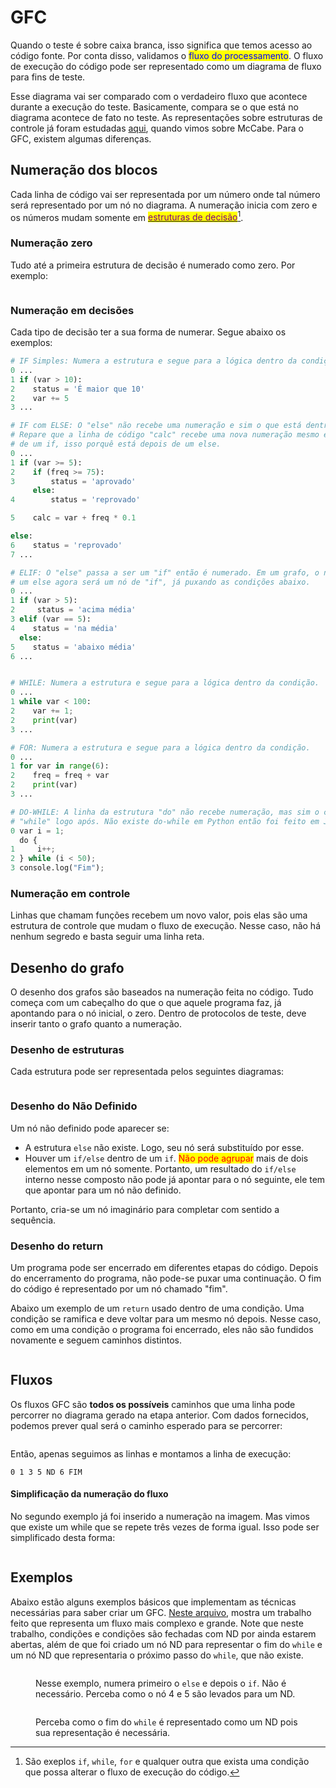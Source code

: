 # GFC

Quando o teste é sobre caixa branca, isso significa que temos acesso ao código fonte. Por conta disso, validamos o <mark style="color:blue;">fluxo do processamento</mark>. O fluxo de execução do código pode ser representado como um diagrama de fluxo para fins de teste.

Esse diagrama vai ser comparado com o verdadeiro fluxo que acontece durante a execução do teste. Basicamente, compara se o que está no diagrama acontece de fato no teste. As representações sobre estruturas de controle já foram estudadas [aqui](../../../semestre-1/fundamentos-de-sistemas/qualidade.md#mccabe), quando vimos sobre McCabe. Para o GFC, existem algumas diferenças.

## Numeração dos blocos

Cada linha de código vai ser representada por um número onde tal número será representado por um nó no diagrama. A numeração inicia com zero e os números mudam somente em [<mark style="color:purple;">estruturas de decisão</mark>](#user-content-fn-1)[^1].

### **Numeração zero**

Tudo até a primeira estrutura de decisão é numerado como zero. Por exemplo:

<figure><img src="../../../.gitbook/assets/gfc numeração de blocos.png" alt=""><figcaption></figcaption></figure>

### **Numeração em decisões**

Cada tipo de decisão ter a sua forma de numerar. Segue abaixo os exemplos:

```python
# IF Simples: Numera a estrutura e segue para a lógica dentro da condição.
0 ...
1 if (var > 10):                
2    status = 'É maior que 10'
2    var += 5
3 ...

# IF com ELSE: O "else" não recebe uma numeração e sim o que está dentro dele.
# Repare que a linha de código "calc" recebe uma nova numeração mesmo estando dentro
# de um if, isso porquê está depois de um else.
0 ...
1 if (var >= 5): 
2    if (freq >= 75):
3        status = 'aprovado'
     else:
4        status = 'reprovado'

5    calc = var + freq * 0.1

else:
6    status = 'reprovado'
7 ...

# ELIF: O "else" passa a ser um "if" então é numerado. Em um grafo, o nó que seria
# um else agora será um nó de "if", já puxando as condições abaixo.
0 ...
1 if (var > 5): 
2     status = 'acima média'    
3 elif (var == 5):
4    status = 'na média'
  else:
5    status = 'abaixo média'
6 ...


# WHILE: Numera a estrutura e segue para a lógica dentro da condição.
0 ...
1 while var < 100:
2    var += 1;
2    print(var)
3 ...

# FOR: Numera a estrutura e segue para a lógica dentro da condição.
0 ...
1 for var in range(6):
2    freq = freq + var
2    print(var)
3 ...

# DO-WHILE: A linha da estrutura "do" não recebe numeração, mas sim o conteúdo e o
# "while" logo após. Não existe do-while em Python então foi feito em JavaScript.
0 var i = 1;
  do {
1     i++;
2 } while (i < 50);
3 console.log("Fim");
```

### Numeração em controle

Linhas que chamam funções recebem um novo valor, pois elas são uma estrutura de controle que mudam o fluxo de execução. Nesse caso, não há nenhum segredo e basta seguir uma linha reta.

## Desenho do grafo

O desenho dos grafos são baseados na numeração feita no código. Tudo começa com um cabeçalho do que o que aquele programa faz, já apontando para o nó inicial, o zero. Dentro de protocolos de teste, deve inserir tanto o grafo quanto a numeração.&#x20;

### Desenho de estruturas

Cada estrutura pode ser representada pelos seguintes diagramas:

<figure><img src="../../../.gitbook/assets/estruturas de decisão gfc.png" alt=""><figcaption></figcaption></figure>

### Desenho do Não Definido

Um nó não definido pode aparecer se:

* A estrutura `else` não existe. Logo, seu nó será substituído por esse.
* Houver um `if/else` dentro de um `if`. <mark style="color:red;">Não pode agrupar</mark> mais de dois elementos em um nó somente. Portanto, um resultado do `if/else` interno nesse composto não pode já apontar para o nó seguinte, ele tem que apontar para um nó não definido.

Portanto, cria-se um nó imaginário para completar com sentido a sequência.&#x20;

### Desenho do return

Um programa pode ser encerrado em diferentes etapas do código. Depois do encerramento do programa, não pode-se puxar uma continuação. O fim do código é representado por um nó chamado "fim".

Abaixo um exemplo de um `return` usado dentro de uma condição. Uma condição se ramifica e deve voltar para um mesmo nó depois. Nesse caso, como em uma condição o programa foi encerrado, eles não são fundidos novamente e seguem caminhos distintos.

<figure><img src="../../../.gitbook/assets/return em gfc.png" alt=""><figcaption></figcaption></figure>

## Fluxos

Os fluxos GFC são **todos os possíveis** caminhos que uma linha pode percorrer no diagrama gerado na etapa anterior. Com dados fornecidos, podemos prever qual será o caminho esperado para se percorrer:

<figure><img src="../../../.gitbook/assets/linhas de execução gfc.png" alt=""><figcaption></figcaption></figure>

Então, apenas seguimos as linhas e montamos a linha de execução:

```
0 1 3 5 ND 6 FIM
```

#### Simplificação da numeração do fluxo

No segundo exemplo já foi inserido a numeração na imagem. Mas vimos que existe um while que se repete três vezes de forma igual. Isso pode ser simplificado desta forma:

<figure><img src="../../../.gitbook/assets/numeração processo gfc.png" alt=""><figcaption></figcaption></figure>

## Exemplos

Abaixo estão alguns exemplos básicos que implementam as técnicas necessárias para saber criar um GFC. [Neste arquivo](https://github.com/leogianfagna/MeusEstudos/tree/main/exerc%C3%ADcios/t%C3%A9cnicas%20de%20valida%C3%A7%C3%A3o), mostra um trabalho feito que representa um fluxo mais complexo e grande. Note que neste trabalho, condições e condições são fechadas com ND por ainda estarem abertas, além de que foi criado um nó ND para representar o fim do `while` e um nó ND que representaria o próximo passo do `while`, que não existe.

<figure><img src="../../../.gitbook/assets/gfc.png" alt=""><figcaption><p>Nesse exemplo, numera primeiro o <code>else</code> e depois o <code>if</code>. Não é necessário. Perceba como o nó 4 e 5 são levados para um ND.</p></figcaption></figure>

<figure><img src="../../../.gitbook/assets/gfc de while prático.png" alt=""><figcaption><p>Perceba como o fim do <code>while</code> é representado como um ND pois sua representação é necessária.</p></figcaption></figure>

[^1]: São exeplos `if`, `while`, `for` e qualquer outra que exista uma condição que possa alterar o fluxo de execução do código.
